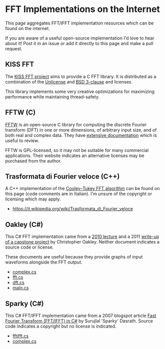 # FFT Implementations on the Internet

This page aggregates FFT/IFFT implementation resources which can be found on the internet. 

If you are aware of a useful open-source implementation I'd love to hear about it! Post it in an issue or add it directly to this page and make a pull request.

## KISS FFT

The [KISS FFT project](https://github.com/mborgerding/kissfft) aims to provide a C FFT library. It is distributed as a combination of the [Unlicense](https://spdx.org/licenses/Unlicense.html) and [BSD 3-clause](https://spdx.org/licenses/BSD-3-Clause.html) and licenses.

This library implements some very creative optimizations for maximizing performance while maintaining thread-safety.

## FFTW (C)

[FFTW](http://www.fftw.org/) is an open-source C library for computing the discrete Fourier transform (DFT) in one or more dimensions, of arbitrary input size, and of both real and complex data. They have [extensive documentation](http://www.fftw.org/fftw3.pdf) which is useful to review.

FFTW is GPL-licensed, so it may not be suitable for many commercial applications. Their website indicates an alternative licenses may be purchased from the author.

## Trasformata di Fourier veloce (C++)
A C++ implementation of the [Cooley–Tukey FFT algorithm](https://en.wikipedia.org/wiki/Cooley%E2%80%93Tukey_FFT_algorithm) can be found on this page (code comments are in Italian). I'm unsure of the copyright or licensing which may apply.

* https://it.wikipedia.org/wiki/Trasformata_di_Fourier_veloce

## Oakley (C#)

This C# FFT implementation came from a [2010 lecture](http://csclab.murraystate.edu/~bob.pilgrim/565/lectures/lecture_08.pdf) and a 2011 [write-up of a capstone project](https://www.egr.msu.edu/classes/ece480/capstone/fall11/group06/style/Application_Note_ChrisOakley.pdf) by Christopher Oakley. Neither document indicates a source code or license.

These documents are useful because they provide graphs of input waveforms alongside the FFT output.

* [complex.cs](oakley/complex.cs)
* [fft.cs](oakley/fft.cs)
* [dft.cs](oakley/dft.cs)
* [main.cs](oakley/main.cs)

## Sparky (C#)

This C# FFT/IFFT implementation came from a 2007 blogspot article [Fast Fourier Transform (FFT/IFFT) in C#](http://sdasrath.blogspot.com/2007/11/20071101-fast-fourier-transform-fftifft.html) by Surujlal 'Sparky' Dasrath. Source code indicates a copyright but no license is indicated.

* [fftifft.cs](sparky/fftifft.cs)
* [complex.cs](sparky/complex.cs)